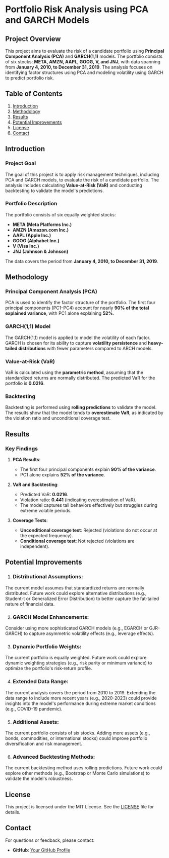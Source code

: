 # Portfolio Risk Analysis using PCA and GARCH Models
## Project Overview
This project aims to evaluate the risk of a candidate portfolio using **Principal Component Analysis (PCA)** and **GARCH(1,1)** models. The portfolio consists of six stocks: **META, AMZN, AAPL, GOOG, V, and JNJ**, with data spanning from **January 4, 2010, to December 31, 2019**. The analysis focuses on identifying factor structures using PCA and modeling volatility using GARCH to predict portfolio risk.


## Table of Contents
1. [Introduction](#introduction)
2. [Methodology](#methodology)
3. [Results](#results)
4. [Potential Improvements](#improvements)
5. [License](#license)
6. [Contact](#contact)


## Introduction <a name="introduction"></a>
### Project Goal
The goal of this project is to apply risk management techniques, including PCA and GARCH models, to evaluate the risk of a candidate portfolio. The analysis includes calculating **Value-at-Risk (VaR)** and conducting backtesting to validate the model's predictions.

### Portfolio Description
The portfolio consists of six equally weighted stocks:
- **META (Meta Platforms Inc.)**
- **AMZN (Amazon.com Inc.)**
- **AAPL (Apple Inc.)**
- **GOOG (Alphabet Inc.)**
- **V (Visa Inc.)**
- **JNJ (Johnson & Johnson)**

The data covers the period from **January 4, 2010, to December 31, 2019**.


## Methodology <a name="methodology"></a>
### Principal Component Analysis (PCA)
PCA is used to identify the factor structure of the portfolio. The first four principal components (PC1–PC4) account for nearly **90% of the total explained variance**, with PC1 alone explaining **52%**.

### GARCH(1,1) Model
The GARCH(1,1) model is applied to model the volatility of each factor. GARCH is chosen for its ability to capture **volatility persistence** and **heavy-tailed distributions** with fewer parameters compared to ARCH models.

### Value-at-Risk (VaR)
VaR is calculated using the **parametric method**, assuming that the standardized returns are normally distributed. The predicted VaR for the portfolio is **0.0216**.

### Backtesting
Backtesting is performed using **rolling predictions** to validate the model. The results show that the model tends to **overestimate VaR**, as indicated by the violation ratio and unconditional coverage test.


## Results
### Key Findings
1. **PCA Results**:
   - The first four principal components explain **90% of the variance**.
   - PC1 alone explains **52% of the variance**.

2. **VaR and Backtesting**:
   - Predicted VaR: **0.0216**.
   - Violation ratio: **0.441** (indicating overestimation of VaR).
   - The model captures tail behaviors effectively but struggles during extreme volatile periods.

3. **Coverage Tests**:
   - **Unconditional coverage test**: Rejected (violations do not occur at the expected frequency).
   - **Conditional coverage test**: Not rejected (violations are independent).


## Potential Improvements <a name='improvements'></a>
1. ### Distributional Assumptions:
The current model assumes that standardized returns are normally distributed. 
Future work could explore alternative distributions (e.g., Student-t or Generalized Error Distribution) to better capture the fat-tailed nature of financial data.

2. ### GARCH Model Enhancements:
Consider using more sophisticated GARCH models (e.g., EGARCH or GJR-GARCH) to capture asymmetric volatility effects (e.g., leverage effects).

3. ### Dynamic Portfolio Weights:
The current portfolio is equally weighted. Future work could explore dynamic weighting strategies (e.g., risk parity or minimum variance) to optimize the portfolio's risk-return profile.

4. ### Extended Data Range:
The current analysis covers the period from 2010 to 2019. Extending the data range to include more recent years (e.g., 2020-2023) could provide insights into the model's performance during extreme market conditions (e.g., COVID-19 pandemic).

5. ### Additional Assets:
The current portfolio consists of six stocks. Adding more assets (e.g., bonds, commodities, or international stocks) could improve portfolio diversification and risk management.

6. ### Advanced Backtesting Methods:
The current backtesting method uses rolling predictions. Future work could explore other methods (e.g., Bootstrap or Monte Carlo simulations) to validate the model's robustness.


## License
This project is licensed under the MIT License. See the [LICENSE](LICENSE) file for details.


## Contact <a name='contact'></a>
For questions or feedback, please contact:
- **GitHub**: [Your GitHub Profile](https://github.com/Yiyun-zhou)
